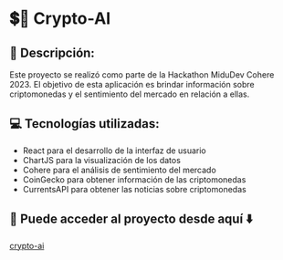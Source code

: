 # 💲🤖 Crypto-AI

## 📖 Descripción:

Este proyecto se realizó como parte de la Hackathon MiduDev Cohere 2023. El objetivo de esta aplicación es brindar información sobre criptomonedas y el sentimiento del mercado en relación a ellas.

## 💻 Tecnologías utilizadas:

- React para el desarrollo de la interfaz de usuario
- ChartJS para la visualización de los datos
- Cohere para el análisis de sentimiento del mercado
- CoinGecko para obtener información de las criptomonedas
- CurrentsAPI para obtener las noticias sobre criptomonedas

## 🔗 Puede acceder al proyecto desde aquí ⬇️

[crypto-ai](https://crypto-ai.surge.sh/)

